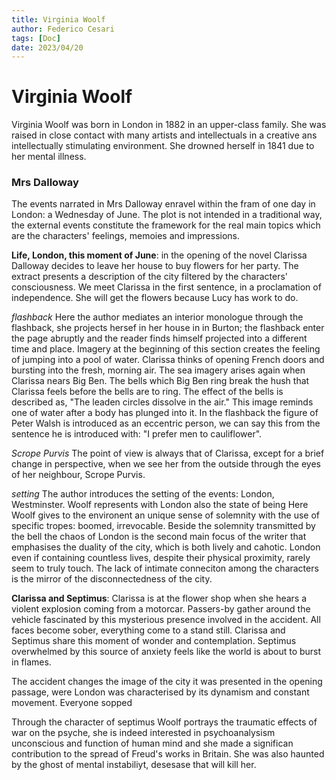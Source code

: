 ```yaml
---
title: Virginia Woolf
author: Federico Cesari 
tags: [Doc]
date: 2023/04/20
---
```

# Virginia Woolf
Virginia Woolf was born in London in 1882 in an upper-class family. She was raised in close contact with many artists and intellectuals in a creative ans intellectually stimulating environment. She drowned herself in 1841 due to her mental illness.

### Mrs Dalloway 
The events narrated in Mrs Dalloway enravel within the fram of one day in London: a Wednesday of June. The plot is not intended in a traditional way, the external events constitute the framework for the real main topics which are the characters' feelings, memoies and impressions.

**Life, London, this moment of June**: in the opening of the novel Clarissa Dalloway decides to leave her house to buy flowers for her party. The extract presents a description of the city filtered by the characters' consciousness. We meet Clarissa in the first sentence, in a proclamation of independence. She will get the flowers because Lucy has work to do. 

*flashback*
Here the author mediates an interior monologue through the flashback, she projects hersef in her house in in Burton; the flashback enter the page abruptly and the reader finds himself projected into a different time and place. Imagery at the beginning of this section  creates the feeling of jumping into a pool of water. Clarissa thinks of opening French doors and bursting into the fresh, morning air. The sea imagery arises again when Clarissa nears Big Ben. The bells which Big Ben ring break the hush that Clarissa feels before the bells are to ring. The effect of the bells is described as, "The leaden circles dissolve in the air." This image reminds one of water after a body has plunged into it.
In the flashback the figure of Peter Walsh is introduced as an eccentric person, we can say this from the sentence he is introduced with: "I prefer men to cauliflower".
  
*Scrope Purvis*
The point of view is always that of Clarissa, except  for a brief change in perspective, when we see her from the outside through the eyes of her neighbour, Scrope Purvis.

*setting*
The author introduces the setting of the events: London, Westminster. Woolf represents with London also the state of being Here Woolf gives to the environent an unique sense of solemnity with the use of specific tropes: boomed, irrevocable. Beside the solemnity transmitted by the bell the chaos of London is the second main focus of the writer that emphasises the duality of the city, which is both lively and cahotic. London even if containing countless lives, despite their physical proximity, rarely seem to truly touch. The lack of intimate conneciton  among the characters is the mirror of the disconnectedness of the city.


**Clarissa and Septimus**: Clarissa is at the flower shop when she hears a violent explosion coming from a motorcar. Passers-by gather around the vehicle fascinated by this mysterious presence involved in the accident. All faces become sober, everything come to a stand still. Clarissa and Septimus share this moment  of wonder and contemplation. Septimus overwhelmed by this source of anxiety feels like the world is about to burst in flames.

The accident changes the image of the city it was presented in the opening passage, were London was characterised by its dynamism and constant movement. Everyone sopped

Through the character of septimus Woolf portrays the traumatic effects of war on the psyche, she is indeed interested in psychoanalysism unconscious and function of human mind and she made a significan contribution to the spread of Freud's works in Britain. She was also haunted by the ghost of mental instabiliyt, desesase that will kill her.

